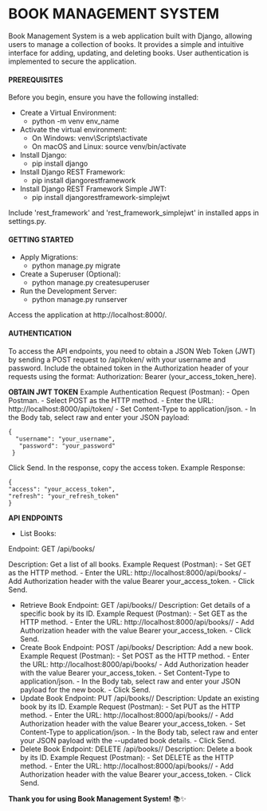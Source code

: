 # **BOOK MANAGEMENT SYSTEM**
Book Management System is a web application built with Django, allowing users to manage a collection of books. It provides a simple and intuitive interface for adding, updating, and deleting books. User authentication is implemented to secure the application.

####  PREREQUISITES
Before you begin, ensure you have the following installed:

- Create a Virtual Environment:
	- python -m venv env_name
- Activate the virtual environment:
	- On Windows: venv\Scripts\activate
	- On macOS and Linux: source venv/bin/activate
- Install Django:
	- pip install django
- Install Django REST Framework:
	- pip install djangorestframework
- Install Django REST Framework Simple JWT:
	- pip install djangorestframework-simplejwt

Include 'rest_framework' and 'rest_framework_simplejwt' in installed apps in settings.py.

#### **GETTING STARTED**
- Apply Migrations:
	- python manage.py migrate
- Create a Superuser (Optional):
	- python manage.py createsuperuser
- Run the Development Server:
	- python manage.py runserver
	
Access the application at http://localhost:8000/.

#### **AUTHENTICATION**
To access the API endpoints, you need to obtain a JSON Web Token (JWT) by sending a POST request to /api/token/ with your username and password. Include the obtained token in the Authorization header of your requests using the format: Authorization: Bearer (your_access_token_here).

**OBTAIN JWT TOKEN**
Example Authentication Request (Postman):
	- Open Postman.
	- Select POST as the HTTP method.
	- Enter the URL: http://localhost:8000/api/token/
	- Set Content-Type to application/json.
	- In the Body tab, select raw and enter your JSON payload:

	{
   	  "username": "your_username",
  	   "password": "your_password"
	 }
Click Send.
In the response, copy the access token.
Example Response:

	{
    "access": "your_access_token",
    "refresh": "your_refresh_token"
	}
**API ENDPOINTS**
- List Books:
  
Endpoint: GET /api/books/

Description: Get a list of all books.
Example Request (Postman):
		- Set GET as the HTTP method.
		- Enter the URL: http://localhost:8000/api/books/
		- Add Authorization header with the value Bearer your_access_token.
		- Click Send.
- Retrieve Book
 Endpoint: GET /api/books/<id>/
Description: Get details of a specific book by its ID.
Example Request (Postman):
		- Set GET as the HTTP method.
		- Enter the URL: http://localhost:8000/api/books/<id>/
		- Add Authorization header with the value Bearer your_access_token.
		- Click Send.
- Create Book
Endpoint: POST /api/books/
 Description: Add a new book.
Example Request (Postman):
		- Set POST as the HTTP method.
		- Enter the URL: http://localhost:8000/api/books/
		- Add Authorization header with the value Bearer your_access_token.
		- Set Content-Type to application/json.
		- In the Body tab, select raw and enter your JSON payload for the new book.
		- Click Send.
- Update Book
 Endpoint: PUT /api/books/<id>/
Description: Update an existing book by its ID.
 Example Request (Postman):
		- Set PUT as the HTTP method.
		- Enter the URL: http://localhost:8000/api/books/<id>/
		- Add Authorization header with the value Bearer your_access_token.
		- Set Content-Type to application/json.
		- In the Body tab, select raw and enter your JSON payload with the 	--updated book details.
		- Click Send.
- Delete Book
Endpoint: DELETE /api/books/<id>/
 Description: Delete a book by its ID.
 Example Request (Postman):
		- Set DELETE as the HTTP method.
		- Enter the URL: http://localhost:8000/api/books/<id>/
		- Add Authorization header with the value Bearer your_access_token.
		- Click Send.

**Thank you for using Book Management System!** 📚✨
